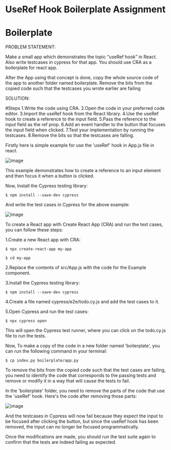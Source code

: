 # UseRef Hook Boilerplate Assignment

# Boilerplate

PROBLEM STATEMENT: 

Make a small app which demonstrates the topic “useRef hook” in React.
Also write testcases in cypress for that app. 
You should use CRA as a boilerplate for react app.

After the App using that concept is done, copy the whole source code of the app to another folder named boilerplate.
 Remove the bits from the copied code such that the testcases you wrote earlier are failing

SOLUTION:

#Steps 
1.Write the code using CRA. 
2.Open the code in your preferred code editor.
3.Import the useRef hook from the React library.
4.Use the useRef hook to create a reference to the input field.
5.Pass the reference to the input field as the ref prop.
6.Add an event handler to the button that focuses the input field when clicked.
7.Test your implementation by running the testcases.
8.Remove the bits so that the testcases are falling.

Firstly here is simple example for use the  'useRef' hook in App.js file in react.

![image](https://user-images.githubusercontent.com/85828386/218951470-63cd72e9-dd02-4a56-adb8-d9a51ab6bf20.png)

This example demonstrates how to create a reference to an input element and then focus it when a button is clicked.

Now, Install the Cypress testing library:

	$ npm install --save-dev cypress

And write the test cases in Cypress for the above example:

![image](https://user-images.githubusercontent.com/85828386/218946829-87018211-128b-488e-8880-08ce13942b5a.png)


To create a React app with Create React App (CRA) and run the test cases, you can follow these steps:

1.Create a new React app with CRA:

 	$ npx create-react-app my-app

	$ cd my-app
	
2.Replace the contents of src/App.js with the code for the Example component.

3.Install the Cypress testing library:

	$ npm install --save-dev cypress

4.Create a file named cypress/e2e/todo.cy.js and add the test cases to it.

5.Open Cypress and run the test cases:

	$ npx cypress open
  
This will open the Cypress test runner, where you can click on the todo.cy.js file to run the tests.


Now, To make a copy of the code in a new folder named 'boilerplate', you can run the following command in your terminal:

	$ cp index.py boilerplate/app.py

To remove the bits from the copied code such that the test cases are failing, you need to identify the code that corresponds to the passing tests and remove or modify it in a way that will cause the tests to fail. 

In the 'boilerplate' folder, you need to remove the parts of the code that use the 'useRef' hook. Here's the code after removing those parts:

![image](https://user-images.githubusercontent.com/85828386/218949287-c9bca4e0-fc66-4f7c-8694-6a34441c17ef.png)


And the testcases in Cypress will now fail because they expect the input to be focused after clicking the button, but since the useRef hook has been removed, the input can no longer be focused programmatically.

Once the modifications are made, you should run the test suite again to confirm that the tests are indeed failing as expected.
